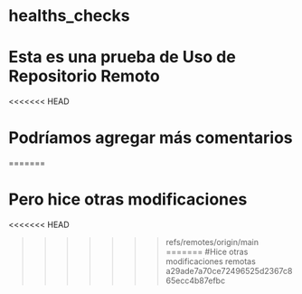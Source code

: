 # healths_checks
# Esta es una prueba de Uso de Repositorio Remoto
<<<<<<< HEAD
# Podríamos agregar más comentarios
=======
# Pero hice otras modificaciones
<<<<<<< HEAD
>>>>>>> refs/remotes/origin/main
=======
#Hice otras modificaciones remotas
>>>>>>> a29ade7a70ce72496525d2367c865ecc4b87efbc
